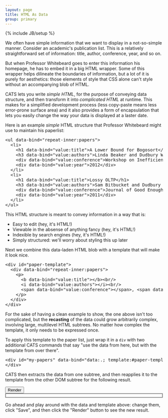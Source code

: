 ```yaml
---
layout: page
title: HTML As Data
group: primary
---
```

{% include JB/setup %}

We often have simple information that we want to display in a not-so-simple
manner. Consider an academic's publication list. This is a relatively
straightforward set of information: title, author, conference, year, and so on.

But when Professor Whitebeard goes to enter this information his homepage, he
has to embed it in a big HTML wrapper. Some of this wrapper helps dilineate the
boundaries of information, but a lot of it is purely for aesthetics: those
elements of style that CSS alone can't style without an accompanying blob of
HTML.

CATS lets you write *simple HTML*, for the purpose of conveying data structure,
and then transform it into *complicated HTML* at runtime. This makes for a
simplified development process (less copy-paste means less error-prone surface
area) and it also provides a form of encapsulation that lets you easily change
the way your data is displayed at a laster date.

Here is an example *simple* HTML structure that Professor Whitebeard might use to maintain his paperlist:

<pre class="prettyprint example data" data-simple="yes" data-type="html" data-exname="htmlasdata">
&lt;ul data-bind="repeat-inner:papers"&gt;
  &lt;li&gt;
    &lt;h1 data-bind="value:title"&gt;A Lower Bound for Bogosort&lt;/h1&gt;
    &lt;h3 data-bind="value:authors"&gt;Linda Beaker and Dudbury Whitebeard&lt;/h3&gt;
    &lt;div data-bind="value:conference"&gt;Workshop on Inefficient Sorting&lt;/div&gt;
    &lt;div data-bind="value:year"&gt;2012&lt;/div&gt;
  &lt;/li&gt;
  &lt;li&gt;
    &lt;h1 data-bind="value:title"&gt;Lossy OLTP&lt;/h1&gt;
    &lt;h3 data-bind="value:authors"&gt;Sam Bitbucket and Dudbury Whitebeard&lt;/h3&gt;
    &lt;div data-bind="value:conference"&gt;Journal of Good Enough Databases&lt;/div&gt;
    &lt;div data-bind="value:year"&gt;2011&lt;/div&gt;
  &lt;/li&gt;
&lt;/ul&gt;
</pre>

This HTML structure is meant to convey information in a way that is:
*  Easy to edit (hey, it's HTML!)
*  Viewable in the absense of anything fancy (hey, it's HTML!)
*  Indexible by search engines (hey, it's HTML!)
*  Simply structured: we'll worry about styling this up later

Next we combine this data-laden HTML blob with a template that will make it look nice.

<pre class="prettyprint example template" data-simple="yes" data-exname="htmlasdata">
&lt;div id="paper-template"&gt;
  &lt;div data-bind="repeat-inner:papers"&gt;
    &lt;p&gt;
      &lt;b data-bind="value:title"&gt;&lt;/b&gt;&lt;br/&gt;
      &lt;i data-bind="value:authors"&gt;&lt;/i&gt;&lt;br/&gt;
      &lt;span data-bind="value:conference"&gt;&lt;/span&gt;, &lt;span data-bind="value:year"&gt;&lt;/span&gt;
    &lt;/p&gt;
  &lt;/div&gt;
&lt;/div&gt;
</pre>

For the sake of having a clean example to show, the one above isn't too
complicated, but the **recasting** of the data could grow arbitrarily
complex, involving large, multilevel HTML subtrees. No matter how complex
the template, it only needs to be expressed once. 

To apply this template to the paper list, just wrap it in a `div` with two
additional CATS commands that say "use the data from here,
but with the template from over there".

<pre class="prettyprint">
&lt;div id="my-papers" data-bind="data:.; template:#paper-template"&gt;
&lt;/div&gt;
</pre>

CATS then extracts the data from one subtree, and then reapplies it to the
template from the other DOM subtree for the following result.

<div class="row">
  <div class="span1">
    <button class="btn" id="showres">Render</button>
  </div>
  <div class="span7" style="border: 2px solid grey; padding: 5px;" id="result">
  </div>
</div>

Go ahead and play around with the data and template above: change them,
click "Save", and then click the "Render" button to see the new result.

<script>
$(function() {
  $('#showres').click(function() {
  var wrapper = $("<div data-bind='data:.; template:#paper-template' />");
  var hidden = $("<div style='display:none' />");
  var template = window.ExTemplate('htmlasdata').text();
  hidden.append(template);
  var data = window.ExData('htmlasdata').text();
  wrapper.append(data);
  $('body').append(hidden);
  var cats = new CATS.Engine();
  cats.render(wrapper, {});
  $(result).html(wrapper);
  hidden.remove();
  });
});
</script>
